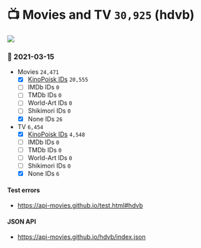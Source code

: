 # :tv: Movies and TV `30,925` (hdvb)

<a href="https://API-Movies.github.io"><img src="https://API-Movies.github.io/banner.png?cache"></a>

### :date: 2021-03-15
- Movies `24,471`
  - [x] <a href="https://API-Movies.github.io/hdvb/movie_kinopoisk_ids.json">KinoPoisk IDs</a> `20,555`
  - [ ] IMDb IDs `0`
  - [ ] TMDb IDs `0`
  - [ ] World-Art IDs `0`
  - [ ] Shikimori IDs `0`
  - [x] None IDs `26`
- TV `6,454`
  - [x] <a href="https://API-Movies.github.io/hdvb/tv_kinopoisk_ids.json">KinoPoisk IDs</a> `4,548`
  - [ ] IMDb IDs `0`
  - [ ] TMDb IDs `0`
  - [ ] World-Art IDs `0`
  - [ ] Shikimori IDs `0`
  - [x] None IDs `6`
#### Test errors
- <a href='https://api-movies.github.io/test.html#hdvb'>https://api-movies.github.io/test.html#hdvb</a>
#### JSON API
- <a href='https://api-movies.github.io/hdvb/index.json'>https://api-movies.github.io/hdvb/index.json</a>
